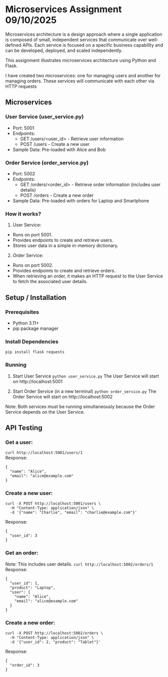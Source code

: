 # Microservices Assignment 09/10/2025

Microservices architecture is a design approach where a single application is composed of small, independent services that communicate over well-defined APIs. Each service is focused on a specific business capability and can be developed, deployed, and scaled
independently.

This assignment illustrates microservices architecture using Python and Flask.

I have created two microservices: one for managing users and another for managing orders. These services will communicate with each other via HTTP requests

## Microservices
### User Service (user_service.py)
- Port: 5001
- Endpoints:
  * GET /users/<user_id> - Retrieve user information
  * POST /users - Create a new user
- Sample Data: Pre-loaded with Alice and Bob

### Order Service (order_service.py)
- Port: 5002
- Endpoints:
  * GET /orders/<order_id> - Retrieve order information (includes user details)
  * POST /orders - Create a new order
- Sample Data: Pre-loaded with orders for Laptop and Smartphone

### How it works?
1. User Service:
- Runs on port 5001.
- Provides endpoints to create and retrieve users.
- Stores user data in a simple in-memory dictionary.

2. Order Service:
- Runs on port 5002.
- Provides endpoints to create and retrieve orders.
- When retrieving an order, it makes an HTTP request to the User Service to fetch the associated user details.

## Setup / Installation
### Prerequisites
- Python 3.11+
- pip package manager

### Install Dependencies
```pip install flask requests```

### Running
1. Start User Service
```python user_service.py```
The User Service will start on http://localhost:5001

2. Start Order Service (in a new terminal)
```python order_service.py```
The Order Service will start on http://localhost:5002

Note: Both services must be running simultaneously because the Order Service depends on the User Service.

## API Testing
### Get a user:
```curl http://localhost:5001/users/1```\
Response:
```
{
  "name": "Alice",
  "email": "alice@example.com"
}
```

### Create a new user:
```
curl -X POST http://localhost:5001/users \
  -H "Content-Type: application/json" \
  -d '{"name": "Charlie", "email": "charlie@example.com"}'
```
Response:
```
{
  "user_id": 3
}
```

### Get an order:
Note:  This includes user details.
```curl http://localhost:5002/orders/1```\
Response:
```
{
  "user_id": 1,
  "product": "Laptop",
  "user": {
    "name": "Alice",
    "email": "alice@example.com"
  }
}
```

### Create a new order:
```
curl -X POST http://localhost:5002/orders \
  -H "Content-Type: application/json" \
  -d '{"user_id": 2, "product": "Tablet"}'
```
Response:
```
{
  "order_id": 3
}
```
